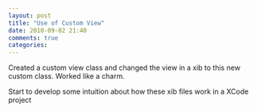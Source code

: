 ```yaml
---
layout: post
title: "Use of Custom View"
date: 2010-09-02 21:40
comments: true
categories: 
---
```


Created a custom view class and changed the view in a xib to this new custom class. Worked like a charm.


Start to develop some intuition about how these xib files work in a XCode project

